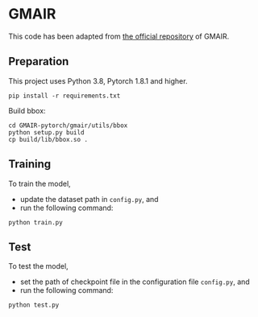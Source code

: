# GMAIR

This code has been adapted from [the official repository]((https://github.com/EmoFuncs/GMAIR-pytorch)) of GMAIR.

## Preparation
This project uses Python 3.8, Pytorch 1.8.1 and higher.

```
pip install -r requirements.txt
```

Build bbox:

```
cd GMAIR-pytorch/gmair/utils/bbox
python setup.py build
cp build/lib/bbox.so .
```


## Training
To train the model,

- update the dataset path in `config.py`, and
- run the following command:

```
python train.py
```

## Test
To test the model,
- set the path of checkpoint file in the configuration file `config.py`, and
- run the following command:

```
python test.py
```
